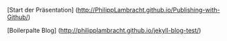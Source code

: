 [Start der Präsentation]  (http://PhilippLambracht.github.io/Publishing-with-Github/)

[Boilerpalte Blog] (http://philipplambracht.github.io/jekyll-blog-test/)

